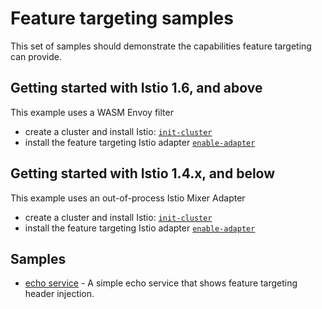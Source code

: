 # Feature targeting samples

This set of samples should demonstrate the capabilities feature targeting
can provide.

## Getting started with Istio 1.6, and above

This example uses a WASM Envoy filter

- create a cluster and install Istio: [`init-cluster`](./wasm-envoy-filter/1-istio/README.md)
- install the feature targeting Istio adapter [`enable-adapter`](./wasm-envoy-filter/2-adapter/README.md)

## Getting started with Istio 1.4.x, and below

This example uses an out-of-process Istio Mixer Adapter

- create a cluster and install Istio: [`init-cluster`](./mixer-adapter/1-init-cluster/README.md)
- install the feature targeting Istio adapter [`enable-adapter`](./mixer-adapter/2-enable-adapter/README.md)

## Samples

- [echo service](./echo-service/README.md) - A simple echo service that shows
  feature targeting header injection.
